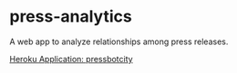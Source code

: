 # press-analytics

A web app to analyze relationships among press releases.

[Heroku Application: pressbotcity](https://pressbotcity.herokuapp.com/)
